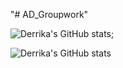 "# AD_Groupwork" 

![Derrika's GitHub stats](https://github-readme-stats.vercel.app/api?username=derrikacoley&show_icons=true&theme=radical);

![Derrika's GitHub stats](https://github-readme-stats.vercel.app/api?username=derrikacoley&hide=contribs,prs)

